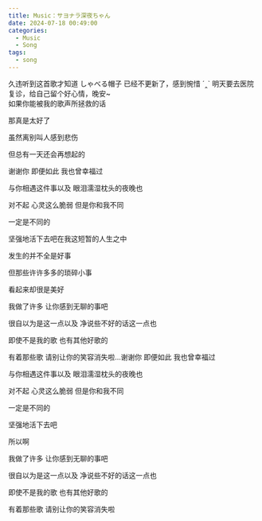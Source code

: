 ```yaml
---
title: Music：サヨナラ深夜ちゃん
date: 2024-07-18 00:49:00
categories:
  - Music
  - Song
tags:
  - song
---
```


<div class="my-10 text-center">
  久违听到这首歌才知道 しゃべる帽子 已经不更新了，感到惋惜 ´‸` 明天要去医院复诊，给自己留个好心情，晚安~
</div>

<meting-js type="song" theme="var(--hy-c-primary)" server="netease"  id="1454713055" autoplay="true" />

<div class="text-center mt-10 hidden">
  如果你能被我的歌声所拯救的话

  那真是太好了

  虽然离别叫人感到悲伤

  但总有一天还会再想起的

  谢谢你 即便如此 我也曾幸福过

  与你相遇这件事以及 眼泪濡湿枕头的夜晚也

  对不起 心灵这么脆弱 但是你和我不同

  一定是不同的

  坚强地活下去吧在我这短暂的人生之中

  发生的并不全是好事

  但那些许许多多的琐碎小事

  看起来却很是美好

  我做了许多 让你感到无聊的事吧

  很自以为是这一点以及 净说些不好的话这一点也

  即使不是我的歌 也有其他好歌的

  有着那些歌 请别让你的笑容消失啦…谢谢你 即便如此 我也曾幸福过

  与你相遇这件事以及 眼泪濡湿枕头的夜晚也

  对不起 心灵这么脆弱 但是你和我不同

  一定是不同的

  坚强地活下去吧

  所以啊

  我做了许多 让你感到无聊的事吧

  很自以为是这一点以及 净说些不好的话这一点也

  即使不是我的歌 也有其他好歌的

  有着那些歌 请别让你的笑容消失啦
</div>

<!-- more -->
